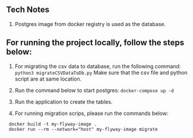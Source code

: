 ## Tech Notes
1. Postgres image from docker registry is used as the database.


## For running the project locally, follow the steps below:
1. For migrating the csv data to database, run the following command:
```python3 migrateCSVDataToDb.py```
Make sure that the csv file and python script are at same location.

2. Run the command below to start postgres:
```docker-compose up -d```

3. Run the application to create the tables.

4. For running migration scrips, please run the commands below:
```
 docker build -t my-flyway-image .
 docker run --rm --network="host" my-flyway-image migrate
```
